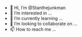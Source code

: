 - 👋 Hi, I’m @Stanthejunkman
- 👀 I’m interested in ...
- 🌱 I’m currently learning ...
- 💞️ I’m looking to collaborate on ...
- 📫 How to reach me ...

<!---
Stanthejunkman/Stanthejunkman is a ✨ special ✨ repository because its `README.md` (this file) appears on your GitHub profile.
You can click the Preview link to take a look at your changes.
--->
